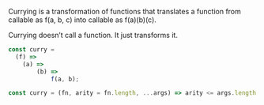 Currying is a transformation of functions that translates a function from callable as f(a, b, c) into callable as f(a)(b)(c).

Currying doesn’t call a function. It just transforms it.

  
```js
const curry =
  (f) =>
  	(a) =>
  		(b) =>
  			f(a, b);

const curry = (fn, arity = fn.length, ...args) => arity <= args.length ? fn(...args) : curry.bind(null, fn, arity, ...args);

```

